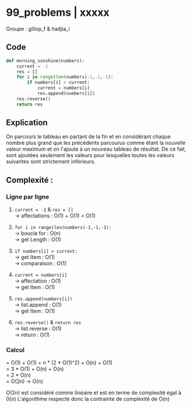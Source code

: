 # 99_problems | xxxxx
Groupe : gillop_f & hadjia_i

## Code
```python
def morning_sunshine(numbers):
    current = -1
    res = []
    for i in range(len(numbers)-1,-1,-1):
        if numbers[i] > current:
            current = numbers[i]
            res.append(numbers[i])
    res.reverse()
    return res
```

## Explication
On parcours le tableau en partant de la fin et en considérant chaque nombre plus grand que les précédents parcourus comme étant la nouvelle valeur maximum et on l'ajoute à un nouveau tableau de résultat.
De ce fait, sont ajoutées seulement les valeurs pour lesquelles toutes les valeurs suivantes sont strictement inférieurs.

## Complexité :
### Ligne par ligne
1) ``current = -1`` & ``res = []``<br>-> affectations : O(1) + O(1) = O(1)

2) ``for i in range(len(numbers)-1,-1,-1):``<br>-> boucle for : O(n)<br>-> get Length : O(1)

3) ``if numbers[i] > current:``<br>-> get Item : O(1)<br>-> comparaison : O(1)

4) ``current = numbers[i]``<br>-> affectation : O(1)<br>-> get Item : O(1)

5) ``res.append(numbers[i])``<br>-> list.append : O(1)<br>-> get Item : O(1)

6) ``res.reverse()`` & ``return res``<br>-> list.reverse : O(1)<br>-> return : O(1)

### Calcul
= O(1) + O(1) + n * (2 * O(1)^2) + O(n) + O(1)<br>
= 3 * O(1) + O(n) + O(n)<br>
= 2 * O(n)<br>
= O(2n) -> O(n)

O(2n) est considéré comme linéaire et est en terme de complexité égal à 0(n) 
L'algorithme respecte donc la contrainte de complexité de O(n)
